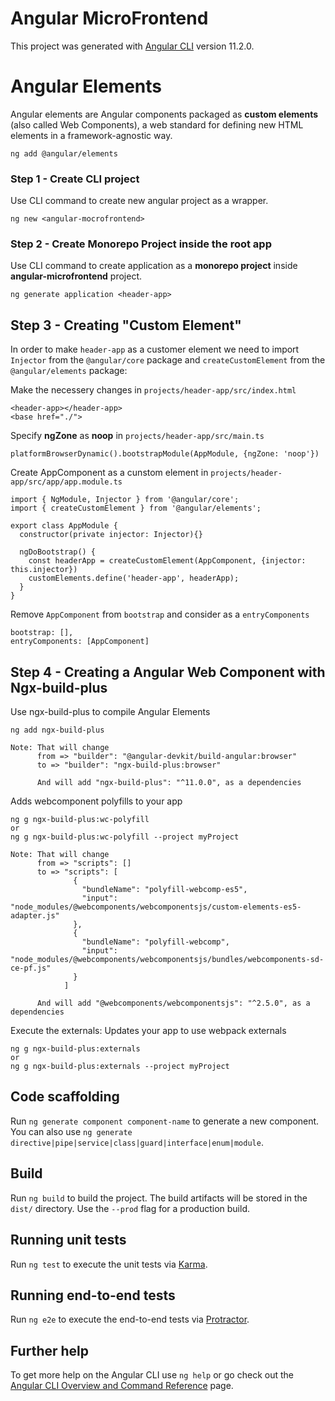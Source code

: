 # Angular MicroFrontend

This project was generated with [Angular CLI](https://github.com/angular/angular-cli) version 11.2.0.

# Angular Elements
Angular elements are Angular components packaged as **custom elements** (also called Web Components), a web standard for defining new HTML elements in a framework-agnostic way.
```
ng add @angular/elements
```

### Step 1 - Create CLI project
Use CLI command to create new angular project as a wrapper.
```
ng new <angular-mocrofrontend>
```

### Step 2 - Create Monorepo Project inside the root app
Use CLI command to create application as a **monorepo project** inside **angular-microfrontend** project.
```
ng generate application <header-app>
```

## Step 3 - Creating "Custom Element"

In order to make `header-app` as a customer element we need to import `Injector` from the `@angular/core` package and `createCustomElement` from the `@angular/elements` package:

Make the necessery changes in `projects/header-app/src/index.html`
```
<header-app></header-app>
<base href="./">
```
Specify **ngZone** as **noop** in `projects/header-app/src/main.ts`
```
platformBrowserDynamic().bootstrapModule(AppModule, {ngZone: 'noop'})
```
Create AppComponent as a cunstom element in `projects/header-app/src/app/app.module.ts`
```
import { NgModule, Injector } from '@angular/core';
import { createCustomElement } from '@angular/elements';

export class AppModule {
  constructor(private injector: Injector){}
  
  ngDoBootstrap() {
    const headerApp = createCustomElement(AppComponent, {injector: this.injector})
    customElements.define('header-app', headerApp);
  }
}
```
Remove `AppComponent` from `bootstrap` and consider as a `entryComponents` 
```
bootstrap: [],
entryComponents: [AppComponent]
```

## Step 4 - Creating a Angular Web Component with Ngx-build-plus
Use ngx-build-plus to compile Angular Elements

```
ng add ngx-build-plus

Note: That will change 
      from => "builder": "@angular-devkit/build-angular:browser"
      to => "builder": "ngx-build-plus:browser"

      And will add "ngx-build-plus": "^11.0.0", as a dependencies
```

Adds webcomponent polyfills to your app
```
ng g ngx-build-plus:wc-polyfill
or 
ng g ngx-build-plus:wc-polyfill --project myProject

Note: That will change 
      from => "scripts": []
      to => "scripts": [
              {
                "bundleName": "polyfill-webcomp-es5",
                "input": "node_modules/@webcomponents/webcomponentsjs/custom-elements-es5-adapter.js"
              },
              {
                "bundleName": "polyfill-webcomp",
                "input": "node_modules/@webcomponents/webcomponentsjs/bundles/webcomponents-sd-ce-pf.js"
              }
            ]

      And will add "@webcomponents/webcomponentsjs": "^2.5.0", as a dependencies
```

Execute the externals: Updates your app to use webpack externals
```
ng g ngx-build-plus:externals
or 
ng g ngx-build-plus:externals --project myProject
```



## Code scaffolding

Run `ng generate component component-name` to generate a new component. You can also use `ng generate directive|pipe|service|class|guard|interface|enum|module`.

## Build

Run `ng build` to build the project. The build artifacts will be stored in the `dist/` directory. Use the `--prod` flag for a production build.

## Running unit tests

Run `ng test` to execute the unit tests via [Karma](https://karma-runner.github.io).

## Running end-to-end tests

Run `ng e2e` to execute the end-to-end tests via [Protractor](http://www.protractortest.org/).

## Further help

To get more help on the Angular CLI use `ng help` or go check out the [Angular CLI Overview and Command Reference](https://angular.io/cli) page.
